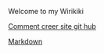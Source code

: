 Welcome to my Wirikiki

[Comment creer site git hub](https://putaindecode.io/articles/creer-un-site-web-gratuitement-avec-github-pages/)

[Markdown](https://guides.github.com/features/mastering-markdown/)
